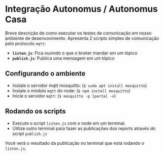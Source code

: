# Integração Autonomus / Autonomus Casa

Breve descrição de como executar os testes de comunicação em nosso ambiente
de desenvovimento. Apresenta 2 scripts simples de comunicação pelo protocolo `mqtt`:

- **`listen.js`**: Fica ouvindo o que o broker mandar em um tópico
- **`publish.js`**: Publica uma mensagem em um tópico

## Configurando o ambiente

- Instale o servidor mqtt mosquitto:  (`$ sudo apt install mosquitto`)
- Instale o módulo `mqtt` do node: (`$ npm install mosquitto`)
- Inicie o servidor `mqtt`:  (`$ mosquitto -p [porta] -v`)

## Rodando os scripts

- Execute o script `listen.js` com o node em um terminal.
- Utilize outro terminal para fazer as publicações dos reports através do script `publish.js`

Você verá o resultado da publicação no terminal que está rodando o `listen.js`.

